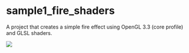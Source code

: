 # sample1_fire_shaders
A project that creates a simple fire effect using OpenGL 3.3 (core profile) and GLSL shaders.

![](fire_shaders.gif)
